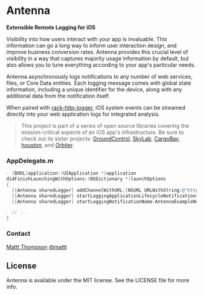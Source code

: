 # Antenna
**Extensible Remote Logging for iOS**

Visibility into how users interact with your app is invaluable. This information can go a long way to inform user interaction design, and improve business conversion rates. Antenna provides this crucial level of visibility in a way that captures majority usage information by default, but also allows you to tune everything according to your app's particular needs.

Antenna asynchronously logs notifications to any number of web services, files, or Core Data entities. Each logging message comes with global state information, including a unique identifier for the device, along with any additional data from the notification itself.

When paired with [rack-http-logger](https://github.com/mattt/rack-http-logger), iOS system events can be streamed directly into your web application logs for integrated analysis.

> This project is part of a series of open source libraries covering the mission-critical aspects of an iOS app's infrastructure. Be sure to check out its sister projects: [GroundControl](https://github.com/mattt/GroundControl), [SkyLab](https://github.com/mattt/SkyLab), [CargoBay](https://github.com/mattt/CargoBay), [houston](https://github.com/mattt/houston), and [Orbiter](https://github.com/mattt/Orbiter).


### AppDelegate.m

```objective-c
- (BOOL)application:(UIApplication *)application
didFinishLaunchingWithOptions:(NSDictionary *)launchOptions
{
  [[Antenna sharedLogger] addChannelWithURL:[NSURL URLWithString:@"http://example.com"] method:@"LOG"];
  [[Antenna sharedLogger] startLoggingApplicationLifecycleNotifications];
  [[Antenna sharedLogger] startLoggingNotificationName:AntennaExampleNotification];

  // ...
}
```

### Contact

[Mattt Thompson](http://github.com/mattt)
[@mattt](https://twitter.com/mattt)

## License

Antenna is available under the MIT license. See the LICENSE file for more info.
